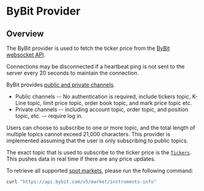 # ByBit Provider

## Overview

The ByBit provider is used to fetch the ticker price from the [ByBit websocket API](https://bybit-exchange.github.io/docs/v5/ws/connect).

Connections may be disconnected if a heartbeat ping is not sent to the server every 20 seconds to maintain the connection.


ByBit provides [public and private channels](https://bybit-exchange.github.io/docs/v5/ws/connect#how-to-subscribe-to-topics).

* Public channels -- No authentication is required, include tickers topic, K-Line topic, limit price topic, order book topic, and mark price topic etc.
* Private channels -- including account topic, order topic, and position topic, etc. -- require log in.

Users can choose to subscribe to one or more topic, and the total length of multiple topics cannot exceed 21,000 characters. This provider is implemented assuming that the user is only subscribing to public topics.

The exact topic that is used to subscribe to the ticker price is the [`Tickers`](https://bybit-exchange.github.io/docs/v5/websocket/public/ticker). This pushes data in real time if there are any price updates.

To retrieve all supported [spot markets](https://bybit-exchange.github.io/docs/v5/market/instrument), please run the following command:

```bash
curl "https://api.bybit.com/v5/market/instruments-info" 
```
